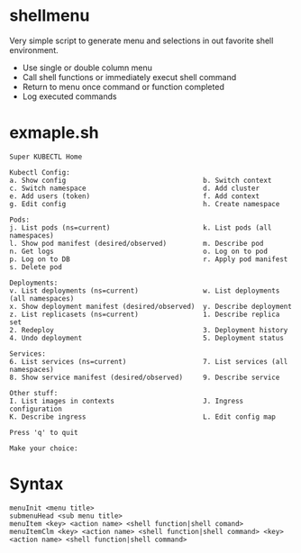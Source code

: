 # shellmenu
Very simple script to generate menu and selections in out favorite shell environment.

- Use single or double column menu
- Call shell functions or immediately execut shell command
- Return to menu once command or function completed
- Log executed commands
  
# exmaple.sh

```
Super KUBECTL Home

Kubectl Config:
a. Show config                                  b. Switch context
c. Switch namespace                             d. Add cluster
e. Add users (token)                            f. Add context
g. Edit config                                  h. Create namespace

Pods:
j. List pods (ns=current)                       k. List pods (all namespaces)
l. Show pod manifest (desired/observed)         m. Describe pod
n. Get logs                                     o. Log on to pod
p. Log on to DB                                 r. Apply pod manifest
s. Delete pod

Deployments:
v. List deployments (ns=current)                w. List deployments (all namespaces)
x. Show deployment manifest (desired/observed)  y. Describe deployment
z. List replicasets (ns=current)                1. Describe replica set
2. Redeploy                                     3. Deployment history
4. Undo deployment                              5. Deployment status

Services:
6. List services (ns=current)                   7. List services (all namespaces)
8. Show service manifest (desired/observed)     9. Describe service

Other stuff:
I. List images in contexts                      J. Ingress configuration
K. Describe ingress                             L. Edit config map

Press 'q' to quit

Make your choice:
```

# Syntax
```
menuInit <menu title>
submenuHead <sub menu title>
menuItem <key> <action name> <shell function|shell comand>
menuItemClm <key> <action name> <shell function|shell command> <key> <action name> <shell function|shell command>
```
